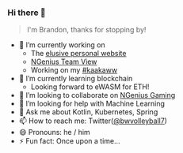 ### Hi there 👋
> I'm Brandon, thanks for stopping by! 

- 🔭 I’m currently working on
  -  The [elusive personal website](https://bwvolleyball.github.io)
  -  [NGenius Team View](https://ngeniusesports.com/)
  -  Working on my [#kaakaww](https://stackhawk.com)
- 🌱 I’m currently learning blockchain
  - Looking forward to eWASM for ETH!
- 👯 I’m looking to collaborate on [NGenius Gaming](https://github.com/ngeniusgaming)
- 🤔 I’m looking for help with Machine Learning
- 💬 Ask me about Kotlin, Kubernetes, Spring
- 📫 How to reach me: Twitter([@bwvolleyball7](https://twitter.com/bwvolleyball7))
- 😄 Pronouns: he / him
- ⚡ Fun fact: Once upon a time...

<!--
**Bwvolleyball/bwvolleyball** is a ✨ _special_ ✨ repository because its `README.md` (this file) appears on your GitHub profile.

Here are some ideas to get you started:

- 🔭 I’m currently working on ...
- 🌱 I’m currently learning ...
- 👯 I’m looking to collaborate on ...
- 🤔 I’m looking for help with ...
- 💬 Ask me about ...
- 📫 How to reach me: ...
- 😄 Pronouns: ...
- ⚡ Fun fact: ...
-->
